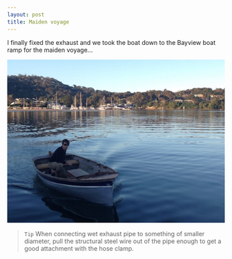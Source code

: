 ```yaml
---
layout: post
title: Maiden voyage
---
```


I finally fixed the exhaust and we took the boat down to the Bayview boat ramp for the maiden voyage...

![placeholder](assets/images/IMG_0006.jpg)

> `Tip` When connecting wet exhaust pipe to something of smaller diameter, pull the structural steel wire out of the pipe enough to get a good attachment with the hose clamp.
